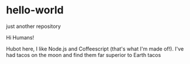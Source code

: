 # hello-world
just another repository

Hi Humans! 

Hubot here, I like Node.js and Coffeescript (that's what I'm made of!).
I've had tacos on the moon and find them far superior to Earth tacos    
